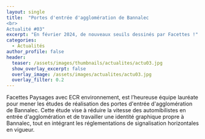 ```yaml
---
layout: single
title:  "Portes d'entrée d'agglomération de Bannalec
<br>
Actualité #03"
excerpt: "En février 2024, de nouveaux seuils dessinés par Facettes !"
categories:
  - Actualités
author_profile: false
header:
  teaser: /assets/images/thumbnails/actualites/actu03.jpg
  show_overlay_excerpt: false
  overlay_image: /assets/images/actualites/actu03.jpg
  overlay_filter: 0.2
---
```


Facettes Paysages avec ECR environnement, est l’heureuse équipe lauréate pour mener les études de réalisation des portes d'entrée d'agglomération de Bannalec. Cette étude vise à réduire la vitesse des automibilistes en entrée d'agglomération et de travailler une identité graphique propre à Bannalec, tout en intégrant les réglementations de signalisation horizontales en vigueur. 
